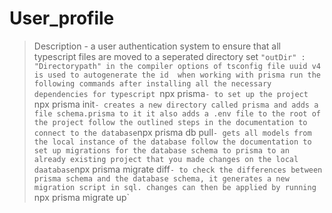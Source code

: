 # User_profile
> Description - a user authentication system
> to ensure that all typescript files are moved to a seperated directory set 
> `"outDir" : "Directorypath" in the compiler options of tsconfig file
> uuid v4 is used to autogenerate the id 
> when working with prisma run the following commands
> after installing all the necessary dependencies for typescript
> `npx prisma`- to set up the project
> `npx prisma init` - creates a new directory called prisma and adds a file schema.prisma to it
> it also adds a .env file to the root of the project
> follow the outlined steps in the documentation to connect to the database
> `npx prisma db pull` - gets all models from the local instance of the database
> follow the documentation to set up migrations for the database schema to prisma
> to an already existing project that you made changes on the local daatabase
> `npx prisma migrate diff` - to check the differences between prisma schema and the database
> schema, it generates a new migration script in sql. changes can then be applied by running 
> `npx prisma migrate up`

